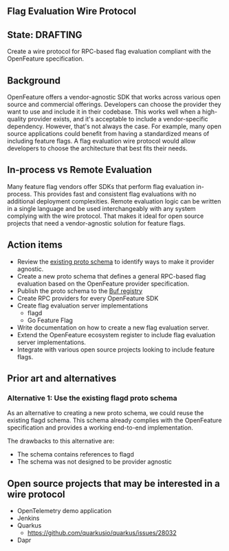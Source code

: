 ## Flag Evaluation Wire Protocol

## State: DRAFTING

Create a wire protocol for RPC-based flag evaluation compliant with the OpenFeature specification.

## Background

OpenFeature offers a vendor-agnostic SDK that works across various open source and commercial offerings.
Developers can choose the provider they want to use and include it in their codebase.
This works well when a high-quality provider exists, and it's acceptable to include a vendor-specific dependency.
However, that's not always the case.
For example, many open source applications could benefit from having a standardized means of including feature flags.
A flag evaluation wire protocol would allow developers to choose the architecture that best fits their needs.

## In-process vs Remote Evaluation

Many feature flag vendors offer SDKs that perform flag evaluation in-process.
This provides fast and consistent flag evaluations with no additional deployment complexities.
Remote evaluation logic can be written in a single language and be used interchangeably with any system complying with the wire protocol.
That makes it ideal for open source projects that need a vendor-agnostic solution for feature flags.

## Action items

- Review the [existing proto schema](https://github.com/open-feature/schemas/blob/main/protobuf/schema/v1/schema.proto) to identify ways to make it provider agnostic.
- Create a new proto schema that defines a general RPC-based flag evaluation based on the OpenFeature provider specification.
- Publish the proto schema to the [Buf registry](https://buf.build/open-feature)
- Create RPC providers for every OpenFeature SDK
- Create flag evaluation server implementations
  - flagd
  - Go Feature Flag
- Write documentation on how to create a new flag evaluation server.
- Extend the OpenFeature ecosystem register to include flag evaluation server implementations.
- Integrate with various open source projects looking to include feature flags.

## Prior art and alternatives

### Alternative 1: Use the existing flagd proto schema

As an alternative to creating a new proto schema, we could reuse the existing flagd schema.
This schema already complies with the OpenFeature specification and provides a working end-to-end implementation.

The drawbacks to this alternative are:

- The schema contains references to flagd
- The schema was not designed to be provider agnostic

## Open source projects that may be interested in a wire protocol

- OpenTelemetry demo application
- Jenkins
- Quarkus
  - https://github.com/quarkusio/quarkus/issues/28032
- Dapr
